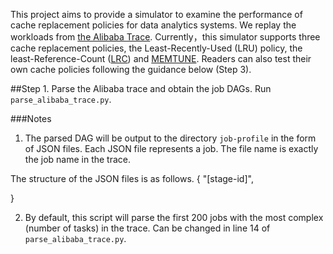 
This project aims to provide a simulator to examine the performance of cache replacement policies for data analytics systems. We replay the workloads from [the Alibaba Trace](https://github.com/alibaba/clusterdata). Currently，this simulator supports three cache replacement policies, the Least-Recently-Used (LRU) policy, the least-Reference-Count ([LRC](https://home.cse.ust.hk/~weiwa/papers/lrc-infocom17.pdf)) and [MEMTUNE](https://ieeexplore.ieee.org/document/7516034). Readers can also test their own cache policies following the guidance below (Step 3).


##Step 1. Parse the Alibaba trace and obtain the job DAGs.
Run `parse_alibaba_trace.py`.

###Notes
1. The parsed DAG will be output to the directory `job-profile` in the form of JSON files. Each JSON file represents a job. The file name is exactly the job name in the trace.

The structure of the JSON files is as follows.
{ "\[stage-id\]",

}


2. By default, this script will parse the first 200 jobs with the most complex (number of tasks) in the trace. Can be changed in line 14 of `parse_alibaba_trace.py`.

